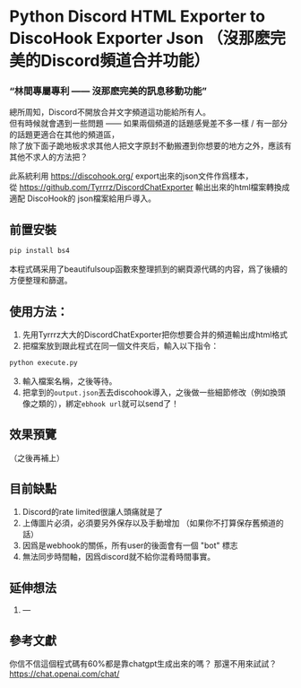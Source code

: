 # Python Discord HTML Exporter to DiscoHook Exporter Json （沒那麽完美的Discord頻道合并功能）
### “林間專屬專利 —— 沒那麽完美的訊息移動功能”

總所周知，Discord不開放合并文字頻道這功能給所有人。  
但有時候就會遇到一些問題 —— 如果兩個頻道的話題感覺差不多一樣 / 有一部分的話題更適合在其他的頻道區，  
除了放下面子跪地板求求其他人把文字原封不動搬遷到你想要的地方之外，應該有其他不求人的方法把？  

此系統利用 https://discohook.org/ export出來的json文件作爲樣本，  
從 https://github.com/Tyrrrz/DiscordChatExporter 輸出出來的html檔案轉換成適配 DiscoHook的 json檔案給用戶導入。  

## 前置安裝
```python
pip install bs4
```
本程式碼采用了beautifulsoup函數來整理抓到的網頁源代碼的内容，爲了後續的方便整理和篩選。

## 使用方法：
1. 先用Tyrrrz大大的DiscordChatExporter把你想要合并的頻道輸出成html格式
2. 把檔案放到跟此程式在同一個文件夾后，輸入以下指令：
```bat
python execute.py
```
3. 輸入檔案名稱，之後等待。
4. 把拿到的`output.json`丟去discohook導入，之後做一些細節修改（例如換頭像之類的），綁定`ebhook url`就可以send了！

## 效果預覽
（之後再補上）

## 目前缺點
1. Discord的rate limited很讓人頭痛就是了
2. 上傳圖片必須，必須要另外保存以及手動增加 （如果你不打算保存舊頻道的話）
3. 因爲是webhook的關係，所有user的後面會有一個 "bot" 標志
4. 無法同步時間軸，因爲discord就不給你混肴時間事實。

## 延伸想法
1. —

## 參考文獻
你信不信這個程式碼有60%都是靠chatgpt生成出來的嗎？ 那還不用來試試？
https://chat.openai.com/chat/
